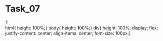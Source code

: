 # Task_07<!DOCTYPE html>
<html>
  <head>
    <link rel="stylesheet" href="style.css">
    <meta charset="utf-8">
    <title></title>
  </head>
  <body>
    <div class="">
    <span>7</span>
    </div>
  </body>
</html>
html{ height: 100%;}
body{ height: 100%;}
div{ height: 100%;
display: flex; justify-content: center;
align-items: center;
font-size: 100px;}
